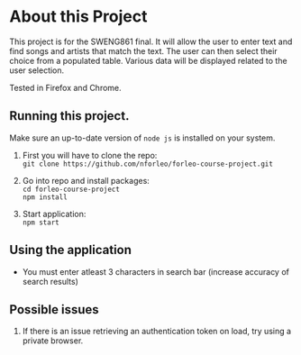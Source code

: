 # About this Project

This project is for the SWENG861 final. It will allow the user to enter text and find songs and artists that match the text.  The user can then select their choice from a populated table.  Various data will be displayed related to the user selection.

Tested in Firefox and Chrome.

## Running this project.

Make sure an up-to-date version of `node js` is installed on your system.

1. First you will have to clone the repo: <br>
`git clone https://github.com/nforleo/forleo-course-project.git`

2. Go into repo and install packages:<br>
`cd forleo-course-project`<br>
`npm install`

3. Start application:<br>
`npm start`

## Using the application
- You must enter atleast 3 characters in search bar (increase accuracy of search results)

## Possible issues
1.  If there is an issue retrieving an authentication token on load, try using a private browser.


